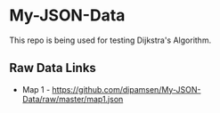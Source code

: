 # My-JSON-Data
This repo is being used for testing Dijkstra's Algorithm.
## Raw Data Links
- Map 1 - https://github.com/dipamsen/My-JSON-Data/raw/master/map1.json
